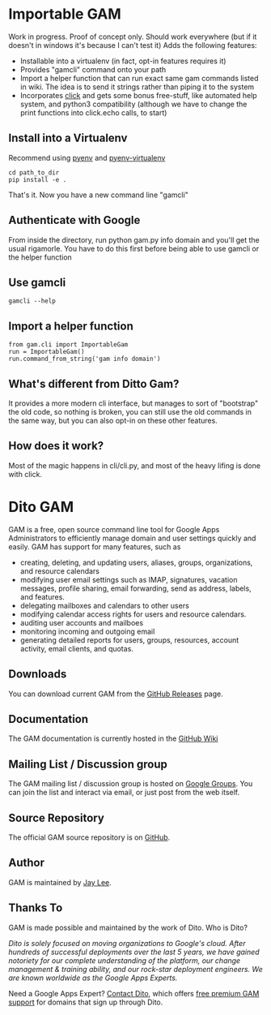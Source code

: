 Importable GAM
============================
Work in progress. Proof of concept only. Should work everywhere (but if it doesn't in windows it's because I can't test it)
Adds the following features:

* Installable into a virtualenv (in fact, opt-in features requires it)
* Provides "gamcli" command onto your path
* Import a helper function that can run exact same gam commands listed in wiki. The idea is to send it strings rather than piping it to the system
* Incorporates [click](http://click.pocoo.org/4/) and gets some bonus free-stuff, like automated help system, and python3 compatibility (although we have to change the print functions into click.echo calls, to start)

Install into a Virtualenv
-------------------------
Recommend using [pyenv](https://github.com/yyuu/pyenv) and [pyenv-virtualenv](https://github.com/yyuu/pyenv-virtualenv)
```
cd path_to_dir
pip install -e .
```
That's it. Now you have a new command line "gamcli"


Authenticate with Google
------------------------
From inside the directory, run python gam.py info domain and you'll get the usual rigamorle. You have to do this first before being able to use gamcli or the helper function


Use gamcli
----------
```
gamcli --help
```


Import a helper function
------------------------
```
from gam.cli import ImportableGam
run = ImportableGam()
run.command_from_string('gam info domain')
```

What's different from Ditto Gam?
--------------------------------
It provides a more modern cli interface, but manages to sort of "bootstrap" the old code, so nothing is broken, you can still use the old commands in the same way, but you can also opt-in on these other features.


How does it work?
-----------------
Most of the magic happens in cli/cli.py, and most of the heavy lifing is done with click. 



Dito GAM
============================
GAM is a free, open source command line tool for
Google Apps Administrators to efficiently manage
domain and user settings quickly and easily. GAM has support
for many features, such as

* creating, deleting, and updating users, aliases, groups, 
  organizations, and resource calendars
* modifying user email settings such as IMAP, signatures,
  vacation messages, profile sharing, email forwarding,
  send as address, labels, and features.
* delegating mailboxes and calendars to other users
* modifying calendar access rights for users and resource calendars.
* auditing user accounts and mailboes
* monitoring incoming and outgoing email
* generating detailed reports for users, groups, resources,
  account activity, email clients, and quotas.

Downloads
---------
You can download current GAM from 
the [GitHub Releases] page.

Documentation
------------------
The GAM documentation is currently hosted in the [GitHub Wiki]

Mailing List / Discussion group
-------------------------------
The GAM mailing list / discussion group is hosted
on [Google Groups].  You can join the list and interact
via email, or just post from the web itself.

Source Repository
-----------------

The official GAM source repository is on [GitHub].

Author
------

GAM is maintained by <a href="mailto:jay0lee@gmail.com">Jay Lee</a>.

Thanks To
---------

GAM is made possible and maintained by the work of Dito.
Who is Dito?

*Dito is solely focused on moving organizations to Google's
cloud. After hundreds of successful deployments over the
last 5 years, we have gained notoriety for our complete
understanding of the platform, our change management &
training ability, and our rock-star deployment engineers.
We are known worldwide as the Google Apps Experts.*

Need a Google Apps Expert? 
[Contact Dito](http://ditoweb.com/contact), which offers
[free premium GAM support](http://www.ditoweb.com/dito-gam)
for domains that sign up through Dito.

[GitHub Releases]: https://github.com/jay0lee/GAM/releases
[GitHub]: https://github.com/jay0lee/GAM/
[GitHub Wiki]: https://github.com/jay0lee/GAM/wiki/
[Google Groups]: http://groups.google.com/group/google-apps-manager
